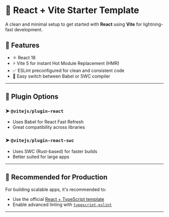 # 🚀 React + Vite Starter Template

A clean and minimal setup to get started with **React** using **Vite** for lightning-fast development.

## 🌟 Features

- ⚛️ React 18
- ⚡ Vite 5 for instant Hot Module Replacement (HMR)
- ✅ ESLint preconfigured for clean and consistent code
- 🔧 Easy switch between Babel or SWC compiler

---

## 🔌 Plugin Options

### ➤ `@vitejs/plugin-react`
- Uses Babel for React Fast Refresh
- Great compatibility across libraries

### ➤ `@vitejs/plugin-react-swc`
- Uses SWC (Rust-based) for faster builds
- Better suited for large apps

---

## 🧠 Recommended for Production

For building scalable apps, it's recommended to:
- Use the official [React + TypeScript template](https://github.com/vitejs/vite/tree/main/packages/create-vite/template-react-ts)
- Enable advanced linting with [`typescript-eslint`](https://typescript-eslint.io)

---
